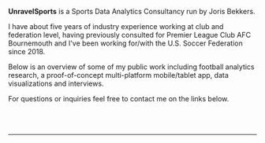 <b>UnravelSports</b> is a Sports Data Analytics Consultancy run by Joris Bekkers.

I have about five years of industry experience working at club and federation level, having 
previously consulted for Premier League Club AFC Bournemouth and I've been working for/with the U.S. Soccer Federation since 2018.

Below is an overview of some of my public work including football analytics research, a proof-of-concept multi-platform mobile/tablet app, data visualizations and interviews.

For questions or inquiries feel free to contact me on the links below.

<meta name="viewport" content="width=device-width, initial-scale=1">
<link rel="stylesheet" href="https://cdnjs.cloudflare.com/ajax/libs/font-awesome/4.7.0/css/font-awesome.min.css">
<style>
.fa {
  padding: 20px;
  font-size: 30px;
  width: 50px;
  text-align: center;
  text-decoration: none;
  margin: 5px 2px;
}

.fa:hover {
    opacity: 0.7;
}

.fa-twitter {
  background: #B5B6AB;
  color: white;
}

.fa-linkedin {
  background: #B5B6AB;
  color: white;
}

.center {
  margin: auto;
  width: 50%;
  padding: 10px;
}

</style>
</head>
<body>

<div class="center">
  <a href="#" class="fa fa-twitter"></a>
  <a href="#" class="fa fa-linkedin"></a>
</div>

------


